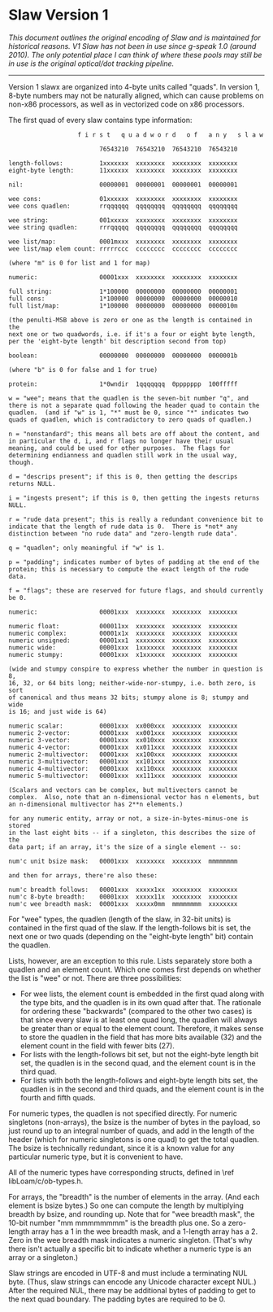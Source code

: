 # Slaw Version 1

_This document outlines the original encoding of Slaw and is maintained
for historical reasons. V1 Slaw has not been in use since g-speak 1.0
(around 2010). The only potential place I can think of where these pools
may still be in use is the original optical/dot tracking pipeline._

-----

Version 1 slawx are organized into 4-byte units called "quads".  In
version 1, 8-byte numbers may not be naturally aligned, which can
cause problems on non-x86 processors, as well as in vectorized code on
x86 processors.

The first quad of every slaw contains type information:

```
                   f i r s t   q u a d w o r d   o f   a n y   s l a w

                         76543210  76543210  76543210  76543210

length-follows:          1xxxxxxx  xxxxxxxx  xxxxxxxx  xxxxxxxx
eight-byte length:       11xxxxxx  xxxxxxxx  xxxxxxxx  xxxxxxxx

nil:                     00000001  00000001  00000001  00000001

wee cons:                01xxxxxx  xxxxxxxx  xxxxxxxx  xxxxxxxx
wee cons quadlen:        rrqqqqqq  qqqqqqqq  qqqqqqqq  qqqqqqqq

wee string:              001xxxxx  xxxxxxxx  xxxxxxxx  xxxxxxxx
wee string quadlen:      rrrqqqqq  qqqqqqqq  qqqqqqqq  qqqqqqqq

wee list/map:            0001mxxx  xxxxxxxx  xxxxxxxx  xxxxxxxx
wee list/map elem count: rrrrrccc  cccccccc  cccccccc  cccccccc

(where "m" is 0 for list and 1 for map)

numeric:                 00001xxx  xxxxxxxx  xxxxxxxx  xxxxxxxx

full string:             1*100000  00000000  00000000  00000001
full cons:               1*100000  00000000  00000000  00000010
full list/map:           1*100000  00000000  00000000  0000010m

(the penulti-MSB above is zero or one as the length is contained in the
next one or two quadwords, i.e. if it's a four or eight byte length,
per the 'eight-byte length' bit description second from top)

boolean:                 00000000  00000000  00000000  0000001b

(where "b" is 0 for false and 1 for true)

protein:                 1*0wndir  1qqqqqqq  0ppppppp  100fffff

w = "wee"; means that the quadlen is the seven-bit number "q", and
there is not a separate quad following the header quad to contain the
quadlen.  (and if "w" is 1, "*" must be 0, since "*" indicates two
quads of quadlen, which is contradictory to zero quads of quadlen.)

n = "nonstandard"; this means all bets are off about the content, and
in particular the d, i, and r flags no longer have their usual
meaning, and could be used for other purposes.  The flags for
determining endianness and quadlen still work in the usual way,
though.

d = "descrips present"; if this is 0, then getting the descrips
returns NULL.

i = "ingests present"; if this is 0, then getting the ingests returns
NULL.

r = "rude data present"; this is really a redundant convenience bit to
indicate that the length of rude data is 0.  There is *not* any
distinction between "no rude data" and "zero-length rude data".

q = "quadlen"; only meaningful if "w" is 1.

p = "padding"; indicates number of bytes of padding at the end of the
protein; this is necessary to compute the exact length of the rude
data.

f = "flags"; these are reserved for future flags, and should currently
be 0.

numeric:                 00001xxx  xxxxxxxx  xxxxxxxx  xxxxxxxx

numeric float:           000011xx  xxxxxxxx  xxxxxxxx  xxxxxxxx
numeric complex:         00001x1x  xxxxxxxx  xxxxxxxx  xxxxxxxx
numeric unsigned:        00001xx1  xxxxxxxx  xxxxxxxx  xxxxxxxx
numeric wide:            00001xxx  1xxxxxxx  xxxxxxxx  xxxxxxxx
numeric stumpy:          00001xxx  x1xxxxxx  xxxxxxxx  xxxxxxxx

(wide and stumpy conspire to express whether the number in question is 8,
16, 32, or 64 bits long; neither-wide-nor-stumpy, i.e. both zero, is sort
of canonical and thus means 32 bits; stumpy alone is 8; stumpy and wide
is 16; and just wide is 64)

numeric scalar:          00001xxx  xx000xxx  xxxxxxxx  xxxxxxxx
numeric 2-vector:        00001xxx  xx001xxx  xxxxxxxx  xxxxxxxx
numeric 3-vector:        00001xxx  xx010xxx  xxxxxxxx  xxxxxxxx
numeric 4-vector:        00001xxx  xx011xxx  xxxxxxxx  xxxxxxxx
numeric 2-multivector:   00001xxx  xx100xxx  xxxxxxxx  xxxxxxxx
numeric 3-multivector:   00001xxx  xx101xxx  xxxxxxxx  xxxxxxxx
numeric 4-multivector:   00001xxx  xx110xxx  xxxxxxxx  xxxxxxxx
numeric 5-multivector:   00001xxx  xx111xxx  xxxxxxxx  xxxxxxxx

(Scalars and vectors can be complex, but multivectors cannot be
complex.  Also, note that an n-dimensional vector has n elements, but
an n-dimensional multivector has 2**n elements.)

for any numeric entity, array or not, a size-in-bytes-minus-one is stored
in the last eight bits -- if a singleton, this describes the size of the
data part; if an array, it's the size of a single element -- so:

num'c unit bsize mask:   00001xxx  xxxxxxxx  xxxxxxxx  mmmmmmmm

and then for arrays, there're also these:

num'c breadth follows:   00001xxx  xxxxx1xx  xxxxxxxx  xxxxxxxx
num'c 8-byte breadth:    00001xxx  xxxxx11x  xxxxxxxx  xxxxxxxx
num'c wee breadth mask:  00001xxx  xxxxx0mm  mmmmmmmm  xxxxxxxx
```

For "wee" types, the quadlen (length of the slaw, in 32-bit units) is
contained in the first quad of the slaw.  If the length-follows bit is
set, the next one or two quads (depending on the "eight-byte length"
bit) contain the quadlen.

Lists, however, are an exception to this rule.  Lists separately store
both a quadlen and an element count.  Which one comes first depends on
whether the list is "wee" or not.  There are three possibilities:

- For wee lists, the element count is embedded in the first quad
  along with the type bits, and the quadlen is in its own quad after
  that.  The rationale for ordering these "backwards" (compared to
  the other two cases) is that since every slaw is at least one quad
  long, the quadlen will always be greater than or equal to the
  element count.  Therefore, it makes sense to store the quadlen in
  the field that has more bits available (32) and the element count
  in the field with fewer bits (27).
- For lists with the length-follows bit set, but not the eight-byte
  length bit set, the quadlen is in the second quad, and the element
  count is in the third quad.
- For lists with both the length-follows and eight-byte length bits
  set, the quadlen is in the second and third quads, and the element
  count is in the fourth and fifth quads.

For numeric types, the quadlen is not specified directly.  For numeric
singletons (non-arrays), the bsize is the number of bytes in the
payload, so just round up to an integral number of quads, and add in
the length of the header (which for numeric singletons is one quad) to
get the total quadlen.  The bsize is technically redundant, since it
is a known value for any particular numeric type, but it is convenient
to have.

All of the numeric types have corresponding structs, defined in
\ref libLoam/c/ob-types.h.

For arrays, the "breadth" is the number of elements in the array.
(And each element is bsize bytes.)  So one can compute the length by
multiplying breadth by bsize, and rounding up.  Note that for "wee
breadth mask", the 10-bit number "mm mmmmmmmm" is the breadth plus
one.  So a zero-length array has a 1 in the wee breadth mask, and a
1-length array has a 2.  Zero in the wee breadth mask indicates a
numeric singleton.  (That's why there isn't actually a specific bit to
indicate whether a numeric type is an array or a singleton.)

Slaw strings are encoded in UTF-8 and must include a terminating NUL
byte.  (Thus, slaw strings can encode any Unicode character except
NUL.)  After the required NUL, there may be additional bytes of
padding to get to the next quad boundary.  The padding bytes are
required to be 0.
